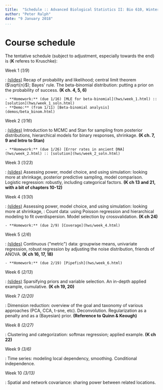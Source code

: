 ```yaml
---
title:  "Schedule :: Advanced Biological Statistics II: Bio 610, Winter 2018"
author: "Peter Ralph"
date: "9 January 2018"
...
```


# Course schedule

The tentative schedule (subject to adjustment, especially towards the end) is
(**K** referes to Kruschke):

Week 1 (*1/9*)

: [(slides)](slides/week_1.slides.html) Recap of probability and likelihood;
    central limit theorem ($\sqrt{n}$);
    Bayes' rule.
    The beta-binomial distribution: putting a prior on the probability of success.
    **(K ch. 4, 5, 6)**

    - **Homework:** (due 1/16) [MLE for beta-binomial](hws/week_1.html) :: [solution](hws/week_1_soln.html)
    - **Demo:** (from 1/11) [Beta-binomial analysis](demos/beta_binom.html)

Week 2 (*1/16*)

: [(slides)](slides/week_2.slides.html) Introduction to MCMC and Stan for sampling from posterior distributions,
    hierarchical models for binary responses, shrinkage.
    **(K ch. 7, 9 and Intro to Stan)** 

    - **Homework:** (due 1/26) [Error rates in ancient DNA](hws/week_2.html) :: [solution](hws/week_2_soln.html)

Week 3 (*1/23*)

: [(slides)](slides/week_3.slides.html) Assessing power, model choice, and using simulation: looking more at shrinkage,
    posterior predictive sampling, model comparison.
    Logistic regression: robustly, including categorical factors.
    **(K ch 13 and 21, with a bit of chapters 10-12)**


Week 4 (*1/30*)

: [(slides)](slides/week_4.slides.html) Assessing power, model choice, and using simulation: looking more at shrinkage,
: Count data: using Poisson regression and hierarchical modeling
    to fit overdispersion.  Model selection by crossvalidation.
    **(K ch 24)**

    - **Homework:** (due 2/9) [Coverage](hws/week_4.html)


Week 5 (*2/6*)

: [(slides)](slides/week_5.slides.html) Continuous ("metric") data: groupwise means, univariate regression, robust regression
    by adjusting the noise distribution, friends of ANOVA.
    **(K ch 16, 17, 18)**

    - **Homework:** (due 2/19) [Pipefish](hws/week_6.html)

Week 6 (*2/13*)

: [(slides)](slides/week_6.slides.html) Sparsifying priors and variable selection. An in-depth applied example, cumulative.
    **(K ch 19, 20)**

Week 7 *(2/20)*

: Dimension reduction: overview of the goal and taxonomy of various approaches (PCA, CCA, t-sne, etc).
    Deconvolution. Regularization as a penalty and as a (Bayesian) prior.
    **(Reference to Quinn & Keough)**

Week 8 *(2/27)*

: Clustering and categorization: softmax regression; applied example.
   **(K ch 22)** 

Week 9 *(3/6)*

: Time series: modeling local dependency, smoothing. Conditional independence.


Week 10 *(3/13)*

: Spatial and network covariance: sharing power between related locations.


